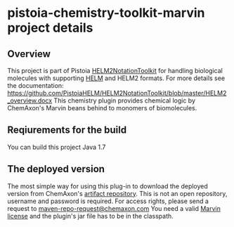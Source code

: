 # pistoia-chemistry-toolkit-marvin project details

## Overview
This project is part of Pistoia <a href="https://github.com/PistoiaHELM/HELM2NotationToolkit">HELM2NotationToolkit</a> 
for handling biological molecules with supporting <a href="http://www.pistoiaalliance.org/projects/hierarchical-editing-language-for-macromolecules-helm/">HELM</a> 
and HELM2 formats. For more details see the documentation: https://github.com/PistoiaHELM/HELM2NotationToolkit/blob/master/HELM2_overview.docx
This chemistry plugin provides chemical logic by ChemAxon's Marvin beans behind to monomers of biomolecules.

## Reqiurements for the build
You can build this project
Java 1.7

## The deployed version
The most simple way for using this plug-in to download the deployed version from ChemAxon's <a href="https://repository.chemaxon.com/artifactory/webapp/login.html?0">artifact repository</a>.
This is not an open repository, username and password is required.
For access rights, please send a request to maven-repo-request@chemaxon.com
You need a valid <a href="https://docs.chemaxon.com/display/docs/About+ChemAxon+Licensing+LIC">Marvin license</a> and the plugin's jar file has to be in the classpath.

